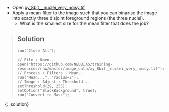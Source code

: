 - Open [xy_8bit__nuclei_very_noisy.tif](https://github.com/NEUBIAS/training-resources/raw/master/image_data/xy_8bit__nuclei_very_noisy.tif)
- Apply a mean filter to the image such that you can binarise the image into exactly three disjoint foreground regions (the three nuclei).
  - What is the smallest size for the mean filter that does the job?


> ## Solution
> ```
> run("Close All");
> 
> // File › Open...
> open("https://github.com/NEUBIAS/training-resources/raw/master/image_data/xy_8bit__nuclei_very_noisy.tif");
> // Process › Filters › Mean...
> run("Mean...", "radius=2");
> // Image › Adjust › Threshold...
> setThreshold(29, 255);
> setOption("BlackBackground", true);
> run("Convert to Mask");
> ```
{: .solution}
